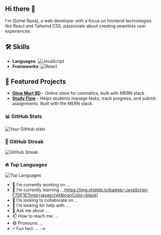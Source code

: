 ## Hi there 👋

I'm [Sohel Rana], a web developer with a focus on frontend technologies like React and Tailwind CSS, passionate about creating seamless user experiences.

## 🛠 Skills
- **Languages**: ![JavaScript](https://img.shields.io/badge/-JavaScript-F7DF1E?logo=javascript&logoColor=black)
-  **Frameworks**: ![React](https://img.shields.io/badge/-React-61DAFB?logo=react&logoColor=black)

## 🌟 Featured Projects
- **[Glow Mart BD](https://glow-mart-bd.web.app/)** - Online store for cosmetics, built with MERN stack .
- **[Study Flow](https://stydy-flow.web.app/)** - Helps students manage tasks, track progress, and submit assignments. Built with the MERN stack.

### 📊 GitHub Stats
![Your GitHub stats](https://github-readme-stats.vercel.app/api?username=Sohelrana2815&show_icons=true&theme=radical)


### 🚀 GitHub Streak
![GitHub Streak](https://streak-stats.demolab.com/?user=Sohelrana2815&theme=radical)



### 🔥 Top Languages
![Top Languages](https://github-readme-stats.vercel.app/api/top-langs/?username=Sohelrana2815&layout=compact&theme=radical)
- 🔭 I’m currently working on ...
- 🌱 I’m currently learning ...(https://img.shields.io/badge/-JavaScript-F7DF1E?logo=javascript&logoColor=black)
- 👯 I’m looking to collaborate on ...
- 🤔 I’m looking for help with ...
- 💬 Ask me about ...
- 📫 How to reach me: ...
- 😄 Pronouns: ...
- ⚡ Fun fact: ...
-->
